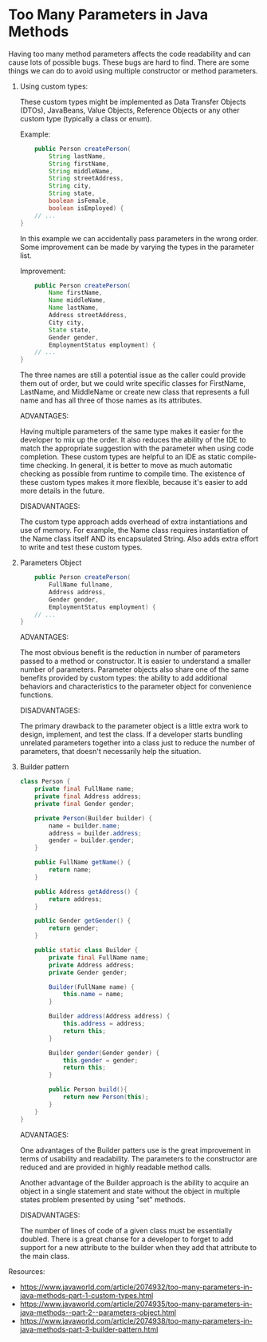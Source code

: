 # Too Many Parameters in Java Methods

Having too many method parameters affects the code readability and can cause lots of possible bugs. These bugs are hard to find.
There are some things we can do to avoid using multiple constructor or method parameters.

1. Using custom types:

    These custom types might be implemented as Data Transfer Objects (DTOs), JavaBeans, Value Objects, Reference Objects or any other custom type (typically a class or enum).

    Example:
    ```java
        public Person createPerson( 
            String lastName,
            String firstName,
            String middleName,
            String streetAddress,
            String city,
            String state,
            boolean isFemale,
            boolean isEmployed) {
        // ...
    }
    ```
    In this example we can accidentally pass parameters in the wrong order. Some improvement can be made by varying the types in the parameter list.

    Improvement:
    ```java
        public Person createPerson( 
            Name firstName,
            Name middleName,
            Name lastName,
            Address streetAddress,
            City city,
            State state,
            Gender gender,
            EmploymentStatus employment) {
        // ...
    }
    ```

    The three names are still a potential issue as the caller could provide them out of order, but we could write specific classes for FirstName, LastName, and MiddleName or create new class that represents a full name and has all three of those names as its attributes.

    ADVANTAGES:

    Having multiple parameters of the same type makes it easier for the developer to mix up the order. It also reduces the ability of the IDE to match the appropriate suggestion with the parameter when using code completion. These custom types are helpful to an IDE as static compile-time checking. In general, it is better to move as much automatic checking as possible from runtime to compile time. The existence of these custom types makes it more flexible, because it's easier to add more details in the future.

    DISADVANTAGES:

    The custom type approach adds overhead of extra instantiations and use of memory. For example, the Name class requires instantiation of the Name class itself AND its encapsulated String. Also adds extra effort to write and test these custom types.


2. Parameters Object

    ```java
        public Person createPerson( 
            FullName fullname,
            Address address,
            Gender gender,
            EmploymentStatus employment) {
        // ...
    }
    ```

    ADVANTAGES:

    The most obvious benefit is the reduction in number of parameters passed to a method or constructor. It is easier to understand a smaller number of parameters. Parameter objects also share one of the same benefits provided by custom types: the ability to add additional behaviors and characteristics to the parameter object for convenience functions.

    DISADVANTAGES:

    The primary drawback to the parameter object is a little extra work to design, implement, and test the class. If a developer starts bundling unrelated parameters together into a class just to reduce the number of parameters, that doesn't necessarily help the situation.


3. Builder pattern

    ```java
    class Person {
        private final FullName name;
        private final Address address;
        private final Gender gender;

        private Person(Builder builder) {
            name = builder.name;
            address = builder.address;
            gender = builder.gender;
        }

        public FullName getName() {
            return name;
        }

        public Address getAddress() {
            return address;
        }

        public Gender getGender() {
            return gender;
        }

        public static class Builder {
            private final FullName name;
            private Address address;
            private Gender gender;

            Builder(FullName name) {
                this.name = name;
            }

            Builder address(Address address) {
                this.address = address;
                return this;
            }

            Builder gender(Gender gender) {
                this.gender = gender;
                return this;
            }

            public Person build(){
                return new Person(this);
            }
        }
    }
    ```

    ADVANTAGES:

    One advantages of the Builder patters use is the great improvement in terms of usability and readability. The parameters to the constructor are reduced and are provided in highly readable method calls.

    Another advantage of the Builder approach is the ability to acquire an object in a single statement and state without the object in multiple states problem presented by using "set" methods.

    DISADVANTAGES:

    The number of lines of code of a given class must be essentially doubled. There is a great chanse for a developer to forget to add support for a new attribute to the builder when they add that attribute to the main class.
   

Resources:
- https://www.javaworld.com/article/2074932/too-many-parameters-in-java-methods-part-1-custom-types.html
- https://www.javaworld.com/article/2074935/too-many-parameters-in-java-methods--part-2--parameters-object.html
- https://www.javaworld.com/article/2074938/too-many-parameters-in-java-methods-part-3-builder-pattern.html

